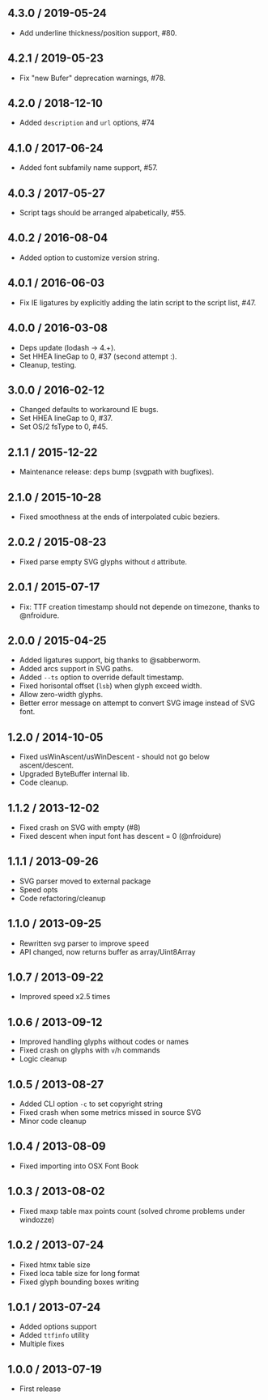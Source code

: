 4.3.0 / 2019-05-24
------------------

- Add underline thickness/position support, #80.


4.2.1 / 2019-05-23
------------------

- Fix "new Bufer" deprecation warnings, #78.


4.2.0 / 2018-12-10
------------------

- Added `description` and `url` options, #74


4.1.0 / 2017-06-24
------------------

- Added font subfamily name support, #57.


4.0.3 / 2017-05-27
------------------

- Script tags should be arranged alpabetically, #55.


4.0.2 / 2016-08-04
------------------

- Added option to customize version string.


4.0.1 / 2016-06-03
------------------

- Fix IE ligatures by explicitly adding the latin script to the script list, #47.


4.0.0 / 2016-03-08
------------------

- Deps update (lodash -> 4.+).
- Set HHEA lineGap to 0, #37 (second attempt :).
- Cleanup, testing.


3.0.0 / 2016-02-12
------------------

- Changed defaults to workaround IE bugs.
- Set HHEA lineGap to 0, #37.
- Set OS/2 fsType to 0, #45.


2.1.1 / 2015-12-22
------------------

- Maintenance release: deps bump (svgpath with bugfixes).


2.1.0 / 2015-10-28
------------------

- Fixed smoothness at the ends of interpolated cubic beziers.


2.0.2 / 2015-08-23
------------------

- Fixed parse empty SVG glyphs without `d` attribute.


2.0.1 / 2015-07-17
------------------

- Fix: TTF creation timestamp should not depende on timezone, thanks to @nfroidure.


2.0.0 / 2015-04-25
------------------

- Added ligatures support, big thanks to @sabberworm.
- Added arcs support in SVG paths.
- Added `--ts` option to override default timestamp.
- Fixed horisontal offset (`lsb`) when glyph exceed width.
- Allow zero-width glyphs.
- Better error message on attempt to convert SVG image instead of SVG font.


1.2.0 / 2014-10-05
------------------

- Fixed usWinAscent/usWinDescent - should not go below ascent/descent.
- Upgraded ByteBuffer internal lib.
- Code cleanup.


1.1.2 / 2013-12-02
------------------

- Fixed crash on SVG with empty <metadata> (#8)
- Fixed descent when input font has descent = 0 (@nfroidure)


1.1.1 / 2013-09-26
------------------

- SVG parser moved to external package
- Speed opts
- Code refactoring/cleanup


1.1.0 / 2013-09-25
------------------

- Rewritten svg parser to improve speed
- API changed, now returns buffer as array/Uint8Array


1.0.7 / 2013-09-22
------------------

- Improved speed x2.5 times


1.0.6 / 2013-09-12
------------------

- Improved handling glyphs without codes or names
- Fixed crash on glyphs with `v`/`h` commands
- Logic cleanup


1.0.5 / 2013-08-27
------------------

- Added CLI option `-c` to set copyright string
- Fixed crash when some metrics missed in source SVG
- Minor code cleanup


1.0.4 / 2013-08-09
------------------

- Fixed importing into OSX Font Book


1.0.3 / 2013-08-02
------------------

- Fixed maxp table max points count (solved chrome problems under windozze)


1.0.2 / 2013-07-24
------------------

- Fixed htmx table size
- Fixed loca table size for long format
- Fixed glyph bounding boxes writing


1.0.1 / 2013-07-24
------------------

- Added options support
- Added `ttfinfo` utility
- Multiple fixes


1.0.0 / 2013-07-19
------------------

- First release

